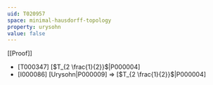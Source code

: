 ```yaml
---
uid: T020957
space: minimal-hausdorff-topology
property: urysohn
value: false
---
```

[[Proof]]

* [T000347] [$T_{2 \frac{1}{2}}$|P000004]
* [I000086] [Urysohn|P000009] => [$T_{2 \frac{1}{2}}$|P000004]

